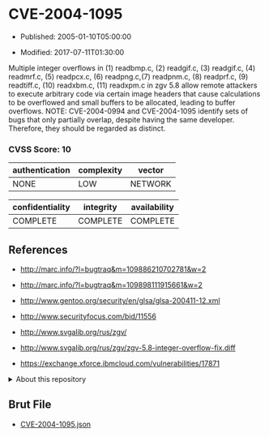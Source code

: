 # CVE-2004-1095

- Published: 2005-01-10T05:00:00

- Modified: 2017-07-11T01:30:00

Multiple integer overflows in (1) readbmp.c, (2) readgif.c, (3) readgif.c, (4) readmrf.c, (5) readpcx.c, (6) readpng.c,(7) readpnm.c, (8) readprf.c, (9) readtiff.c, (10) readxbm.c, (11) readxpm.c in zgv 5.8 allow remote attackers to execute arbitrary code via certain image headers that cause calculations to be overflowed and small buffers to be allocated, leading to buffer overflows.  NOTE: CVE-2004-0994 and CVE-2004-1095 identify sets of bugs that only partially overlap, despite having the same developer.  Therefore, they should be regarded as distinct.

### CVSS Score: **10**

| authentication | complexity | vector |
| --- | --- | --- |
| NONE | LOW | NETWORK |

| confidentiality | integrity | availability |
| --- | --- | --- |
| COMPLETE | COMPLETE | COMPLETE |

## References

* http://marc.info/?l=bugtraq&m=109886210702781&w=2

* http://marc.info/?l=bugtraq&m=109898111915661&w=2

* http://www.gentoo.org/security/en/glsa/glsa-200411-12.xml

* http://www.securityfocus.com/bid/11556

* http://www.svgalib.org/rus/zgv/

* http://www.svgalib.org/rus/zgv/zgv-5.8-integer-overflow-fix.diff

* https://exchange.xforce.ibmcloud.com/vulnerabilities/17871

<details>
<summary>About this repository</summary> 

  This repository is part of the project [Live Hack CVE](https://github.com/Live-Hack-CVE). Main website can be found [www.live-hack.org](https://www.live-hack.org) 
  
  Made by [Sn0wAlice](https://github.com/Sn0wAlice) for the people that care about security and need to have a feed of the latest CVEs. Hope you enjoy it, don't forget to star the repo and follow me on [Twitter](https://twitter.com/Sn0wAlice) and [Github](https://github.com/Sn0wAlice). And that is my [personnal website](https://www.alice-snow.me/)

  - [Home Page](https://github.com/Live-Hack-CVE)
  - [Framework](https://github.com/Live-Hack-CVE/cve-framework)
  - [CVE database](https://github.com/Live-Hack-CVE/full_database)
  - [Changelog](https://github.com/Live-Hack-CVE/Changelog)
</details>

## Brut File

* [CVE-2004-1095.json](https://raw.githubusercontent.com/Live-Hack-CVE/full_database/main/cves/2004/CVE-2004-1095.json)

